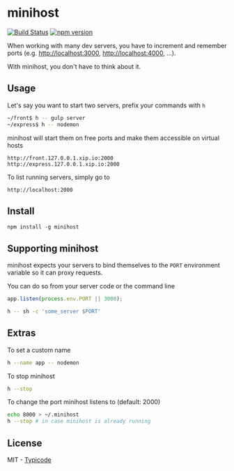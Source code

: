 # minihost

[![Build Status](https://travis-ci.org/typicode/minihost.svg?branch=master)](https://travis-ci.org/typicode/minihost) [![npm version](https://badge.fury.io/js/minihost.svg)](http://badge.fury.io/js/minihost)

When working with many dev servers, you have to increment and remember ports (e.g. [http://localhost:3000](), [http://localhost:4000](), ...).

With minihost, you don't have to think about it.

## Usage

Let's say you want to start two servers, prefix your commands with `h`

```bash
~/front$ h -- gulp server
~/express$ h -- nodemon
```

minihost will start them on free ports and make them accessible on virtual hosts

```
http://front.127.0.0.1.xip.io:2000
http://express.127.0.0.1.xip.io:2000
```

To list running servers, simply go to

```
http://localhost:2000
```

## Install

```
npm install -g minihost
```

## Supporting minihost

minihost expects your servers to bind themselves to the `PORT` environment variable so it can proxy requests.

You can do so from your server code or the command line

```javascript
app.listen(process.env.PORT || 3000);
```

```bash
h -- sh -c 'some_server $PORT'
```

## Extras

To set a custom name

```bash
h --name app -- nodemon
```

To stop minihost

```bash
h --stop
```

To change the port minihost listens to (default: 2000)

```bash
echo 8000 > ~/.minihost
h --stop # in case minihost is already running
```

## License

MIT - [Typicode](https://github.com/typicode)
